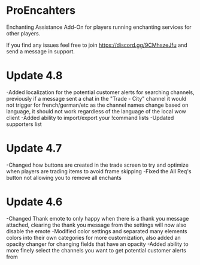 # ProEncahters

Enchanting Assistance Add-On for players running enchanting services for other players.

If you find any issues feel free to join https://discord.gg/9CMhszeJfu and send a message in support.


# Update 4.8
-Added localization for the potential customer alerts for searching channels, previously if a message sent a chat in the "Trade - City" channel it would not trigger for french/german/etc as the channel names change based on language, it should not work regardless of the language of the local wow client
-Added ability to import/export your !command lists
-Updated supporters list

# Update 4.7
-Changed how buttons are created in the trade screen to try and optimize when players are trading items to avoid frame skipping
-Fixed the All Req's button not allowing you to remove all enchants

# Update 4.6
-Changed Thank emote to only happy when there is a thank you message attached, clearing the thank you message from the settings will now also disable the emote
-Modified color settings and separated many elements colors into their own categories for more customization, also added an opacity changer for changing fields that have an opacity
-Added ability to more finely select the channels you want to get potential customer alerts from